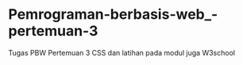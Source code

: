 # Pemrograman-berbasis-web_-pertemuan-3
Tugas PBW Pertemuan 3 CSS dan latihan pada modul juga W3school
